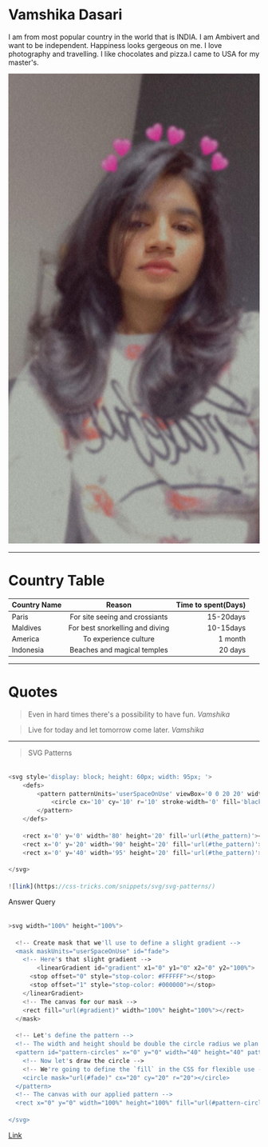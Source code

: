 # Vamshika Dasari
I am from most popular country in the world that is INDIA. I am Ambivert and want to be independent. Happiness looks gergeous on me. I love photography and travelling. I like chocolates and pizza.I came to USA for my master's.

![link](photo.jpg)

*******

# Country Table

|Country Name    |   Reason                      | Time to spent(Days)
|----------------|:-----------------------------:|------------------:|
|Paris           |For site seeing and crossiants | 15-20days         |
|Maldives        |For best snorkelling and diving| 10-15days         |
|America         |To experience culture          | 1 month           |
|Indonesia       |Beaches and magical temples    | 20 days           |

********

# Quotes

> Even in hard times there's a possibility to have fun. _Vamshika_

> Live for today and let tomorrow come later. _Vamshika_

*******

> SVG Patterns

```php

<svg style='display: block; height: 60px; width: 95px; '>
    <defs>
        <pattern patternUnits='userSpaceOnUse' viewBox='0 0 20 20' width='20'  height='20' id='the_pattern'>
            <circle cx='10' cy='10' r='10' stroke-width='0' fill='black'></circle>
        </pattern>
    </defs>

    <rect x='0' y='0' width='80' height='20' fill='url(#the_pattern)'></rect>
    <rect x='0' y='20' width='90' height='20' fill='url(#the_pattern)'></rect>
    <rect x='0' y='40' width='95' height='20' fill='url(#the_pattern)'></rect>

</svg>

![link](https://css-tricks.com/snippets/svg/svg-patterns/)

```

Answer Query

```php

>svg width="100%" height="100%">
  
  <!-- Create mask that we'll use to define a slight gradient -->
  <mask maskUnits="userSpaceOnUse" id="fade">
    <!-- Here's that slight gradient -->
     	<linearGradient id="gradient" x1="0" y1="0" x2="0" y2="100%">
      <stop offset="0" style="stop-color: #FFFFFF"></stop>
      <stop offset="1" style="stop-color: #000000"></stop>
    </linearGradient>
    <!-- The canvas for our mask -->
    <rect fill="url(#gradient)" width="100%" height="100%"></rect>
  </mask>
    
  <!-- Let's define the pattern -->
  <!-- The width and height should be double the circle radius we plan to use -->
  <pattern id="pattern-circles" x="0" y="0" width="40" height="40" patternUnits="userSpaceOnUse">
    <!-- Now let's draw the circle -->
    <!-- We're going to define the `fill` in the CSS for flexible use -->
    <circle mask="url(#fade)" cx="20" cy="20" r="20"></circle>
  </pattern>
  <!-- The canvas with our applied pattern -->
  <rect x="0" y="0" width="100%" height="100%" fill="url(#pattern-circles)"></rect>
  
</svg>

```

[Link](https://css-tricks.com/snippets/svg/svg-patterns/)



